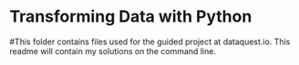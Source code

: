 # Transforming Data with Python

#This folder contains files used for the guided project at dataquest.io. This readme will contain my solutions on the command line.

